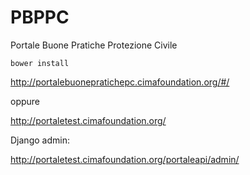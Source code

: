 # PBPPC
Portale Buone Pratiche Protezione Civile


`bower install`




http://portalebuonepratichepc.cimafoundation.org/#/

oppure

http://portaletest.cimafoundation.org/



Django admin:

http://portaletest.cimafoundation.org/portaleapi/admin/
